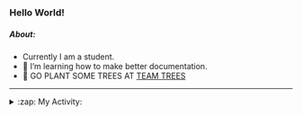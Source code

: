### Hello World!

##### About:
- Currently I am a student.
- 🌱 I’m learning how to make better documentation.
- 🌱 GO PLANT SOME TREES AT [TEAM TREES](https://teamtrees.org/)

---
<details>
  <summary>:zap: My Activity:</summary>
  
<!--START_SECTION:waka-->
![Code Time](http://img.shields.io/badge/Code%20Time-1%2C134%20hrs%2011%20mins-blue)

**I'm a Night 🦉** 

```text
🌞 Morning                1308 commits        ██░░░░░░░░░░░░░░░░░░░░░░░   08.91 % 
🌆 Daytime                5289 commits        █████████░░░░░░░░░░░░░░░░   36.02 % 
🌃 Evening                4221 commits        ███████░░░░░░░░░░░░░░░░░░   28.75 % 
🌙 Night                  3865 commits        ███████░░░░░░░░░░░░░░░░░░   26.32 % 
```
📅 **I'm Most Productive on Wednesday** 

```text
Monday                   2237 commits        ████░░░░░░░░░░░░░░░░░░░░░   15.24 % 
Tuesday                  1878 commits        ███░░░░░░░░░░░░░░░░░░░░░░   12.79 % 
Wednesday                3413 commits        ██████░░░░░░░░░░░░░░░░░░░   23.24 % 
Thursday                 1780 commits        ███░░░░░░░░░░░░░░░░░░░░░░   12.12 % 
Friday                   1422 commits        ██░░░░░░░░░░░░░░░░░░░░░░░   09.68 % 
Saturday                 1320 commits        ██░░░░░░░░░░░░░░░░░░░░░░░   08.99 % 
Sunday                   2633 commits        ████░░░░░░░░░░░░░░░░░░░░░   17.93 % 
```


📊 **This Week I Spent My Time On** 

```text
🔥 Editors: 
VS Code                  2 hrs 6 mins        █████████████████████████   100.00 % 

🐱‍💻 Projects: 
praise                   2 hrs 6 mins        █████████████████████████   100.00 % 
```


 Last Updated on 11/06/2023 02:37:33 UTC
<!--END_SECTION:waka-->
</details>
